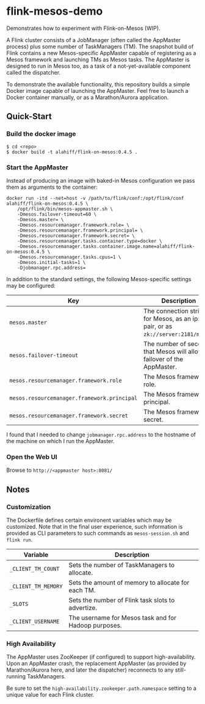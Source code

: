 # flink-mesos-demo

Demonstrates how to experiment with Flink-on-Mesos (WIP).

A Flink cluster consists of a JobManager (often called the AppMaster process) plus some number of TaskManagers (TM).
The snapshot build of Flink contains a new Mesos-specific AppMaster capable of registering as a Mesos framework and
launching TMs as Mesos tasks.    The AppMaster is designed to run in Mesos too, as a task of a not-yet-available component 
called the dispatcher.

To demonstrate the available functionality, this repository builds a simple Docker image capable of launching the AppMaster.
Feel free to launch a Docker container manually, or as a Marathon/Aurora application.

## Quick-Start

### Build the docker image
```
$ cd <repo>
$ docker build -t alahiff/flink-on-mesos:0.4.5 .
```
 
### Start the AppMaster
Instead of producing an image with baked-in Mesos configuration we pass them as arguments to the container:
```
docker run -itd --net=host -v /path/to/flink/conf:/opt/flink/conf alahiff/flink-on-mesos:0.4.5 \
    /opt/flink/bin/mesos-appmaster.sh \
    -Dmesos.failover-timeout=60 \
    -Dmesos.master= \
    -Dmesos.resourcemanager.framework.role= \
    -Dmesos.resourcemanager.framework.principal= \
    -Dmesos.resourcemanager.framework.secret= \
    -Dmesos.resourcemanager.tasks.container.type=docker \
    -Dmesos.resourcemanager.tasks.container.image.name=alahiff/flink-on-mesos:0.4.5 \
    -Dmesos.resourcemanager.tasks.cpus=1 \
    -Dmesos.initial-tasks=1 \
    -Djobmanager.rpc.address=
```

In addition to the standard settings, the following 
Mesos-specific settings may be configured:

| Key            | Description |
|----------------|-------------|
| `mesos.master`   | The connection string for Mesos, as an ip:port pair, or as `zk://server:2181/mesos`. |
| `mesos.failover-timeout` | The number of seconds that Mesos will allow for failover of the AppMaster. | 
| `mesos.resourcemanager.framework.role` | The Mesos framework role. |
| `mesos.resourcemanager.framework.principal` | The Mesos framework principal. |
| `mesos.resourcemanager.framework.secret` | The Mesos framework secret. |

I found that I needed to change `jobmanager.rpc.address` to the hostname of the machine on which I run the AppMaster.

### Open the Web UI
Browse to `http://<appmaster host>:8081/`

## Notes

### Customization

The Dockerfile defines certain environent variables which may be customized.  Note that in the final user experience,
such information is provided as CLI parameters to such commands as `mesos-session.sh` and `flink run`.

| Variable | Description |
|----------|------------|
| `_CLIENT_TM_COUNT` | Sets the number of TaskManagers to allocate.  |
| `_CLIENT_TM_MEMORY` | Sets the amount of memory to allocate for each TM. |
| `_SLOTS` | Sets the number of Flink task slots to advertize. |
| `_CLIENT_USERNAME` | The username for Mesos task and for Hadoop purposes. |

### High Availability
The AppMaster uses ZooKeeper (if configured) to support high-availability.    Upon an AppMaster crash,
the replacement AppMaster (as provided by Marathon/Aurora here, and later the dispatcher) reconnects to
any still-running TaskManagers.

Be sure to set the `high-availability.zookeeper.path.namespace` setting to a
unique value for each Flink cluster.
